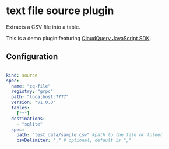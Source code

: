 # text file source plugin

Extracts a CSV file into a table.

This is a demo plugin featuring [CloudQuery JavaScript SDK](https://github.com/cloudquery/plugin-sdk-javascript).

## Configuration

```yaml

kind: source
spec:
  name: "cq-file"
  registry: "grpc"
  path: "localhost:7777"
  version: "v1.0.0"
  tables:
    ["*"]
  destinations:
    - "sqlite"
  spec:
    path: "test_data/sample.csv" #path to the file or folder
    csvDelimiter: "," # optional, default is ","
```
